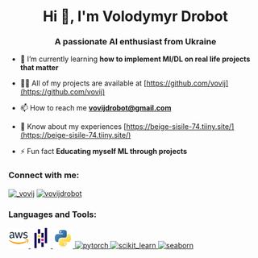 <h1 align="center">Hi 👋, I'm Volodymyr Drobot</h1>
<h3 align="center">A passionate AI enthusiast from Ukraine</h3>

- 🌱 I’m currently learning **how to implement Ml/DL on real life projects that matter**

- 👨‍💻 All of my projects are available at [https://github.com/vovij](https://github.com/vovij)

- 📫 How to reach me **vovijdrobot@gmail.com**

- 📄 Know about my experiences [https://beige-sisile-74.tiiny.site/](https://beige-sisile-74.tiiny.site/)

- ⚡ Fun fact **Educating myself ML through projects**

<h3 align="left">Connect with me:</h3>
<p align="left">
<a href="https://instagram.com/_vovij" target="blank"><img align="center" src="https://raw.githubusercontent.com/rahuldkjain/github-profile-readme-generator/master/src/images/icons/Social/instagram.svg" alt="_vovij" height="30" width="40" /></a>
<a href="https://www.leetcode.com/vovijdrobot" target="blank"><img align="center" src="https://raw.githubusercontent.com/rahuldkjain/github-profile-readme-generator/master/src/images/icons/Social/leet-code.svg" alt="vovijdrobot" height="30" width="40" /></a>
</p>

<h3 align="left">Languages and Tools:</h3>
<p align="left"> <a href="https://aws.amazon.com" target="_blank" rel="noreferrer"> <img src="https://raw.githubusercontent.com/devicons/devicon/master/icons/amazonwebservices/amazonwebservices-original-wordmark.svg" alt="aws" width="40" height="40"/> </a> <a href="https://pandas.pydata.org/" target="_blank" rel="noreferrer"> <img src="https://raw.githubusercontent.com/devicons/devicon/2ae2a900d2f041da66e950e4d48052658d850630/icons/pandas/pandas-original.svg" alt="pandas" width="40" height="40"/> </a> <a href="https://www.python.org" target="_blank" rel="noreferrer"> <img src="https://raw.githubusercontent.com/devicons/devicon/master/icons/python/python-original.svg" alt="python" width="40" height="40"/> </a> <a href="https://pytorch.org/" target="_blank" rel="noreferrer"> <img src="https://www.vectorlogo.zone/logos/pytorch/pytorch-icon.svg" alt="pytorch" width="40" height="40"/> </a> <a href="https://scikit-learn.org/" target="_blank" rel="noreferrer"> <img src="https://upload.wikimedia.org/wikipedia/commons/0/05/Scikit_learn_logo_small.svg" alt="scikit_learn" width="40" height="40"/> </a> <a href="https://seaborn.pydata.org/" target="_blank" rel="noreferrer"> <img src="https://seaborn.pydata.org/_images/logo-mark-lightbg.svg" alt="seaborn" width="40" height="40"/> </a> </p>
